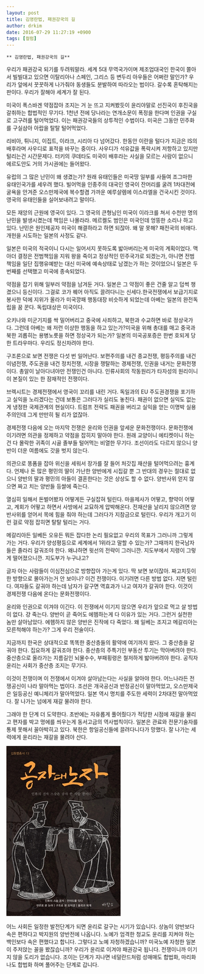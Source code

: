 ```yaml
---
layout: post
title: 김영란법, 패권강국의 길
author: drkim
date: 2016-07-29 11:27:19 +0900
tags: [컬럼]
---
```

 


    ** 김영란법, 패권강국의 길** 

  


우리가 패권강국 되기를 두려워말라. 세계 5대 무역국가이며 제조업대국인 한국이 쫄아서 빌빌대고 있으면 이탈리아나 스페인, 그리스 등 변두리 아우들은 어쩌란 말인가? 우리가 앞에서 꿋꿋하게 나가줘야 동생들도 분발하여 따라오는 법이다. 갈수록 혼탁해지는 판이다. 우리가 잘해야 세계가 잘 된다. 

  


미국이 폭스바겐 약점잡아 조지는 거 눈 뜨고 지켜봤듯이 윤리야말로 선진국이 후진국을 갈취하는 합법적인 무기다. 1천년 전에 당나라는 연개소문이 폭정을 한다며 인권을 구실로 고구려를 털어먹었다. 이는 패권강국들의 상투적인 수법이다. 미국은 그동안 민주화를 구실삼아 아랍을 탈탈 털어먹었다.

  


리비아, 튀니지, 이집트, 이라크, 시리아 다 넘어갔다. 한동안 이란을 털다가 지금은 IS의 배후라며 사우디로 표적을 바꾸는 중이다. 사우디가 석유값을 폭락시켜 저항하고 있지만 털리는건 시간문제다. 터키의 쿠데타도 미국이 배후라는 사실을 모르는 사람이 없으니 에르도안도 거의 가시권에는 들어왔다.

  


유럽의 그 많은 난민이 왜 생겼는가? 원래 유태인들은 미국땅 일부를 사들여 조그마한 유태인국가를 세우려 했다. 빌어먹을 인종주의 대국인 영국이 잔머리를 굴려 1차대전에 굴욕을 안겨준 오스만제국에 복수할겸 가까운 예루살렘에 이스라엘을 건국시킨 것이다. 영국의 유태인들을 실어보내려고 말이다. 

  


모든 재앙의 근원에 영국이 있다. 그 영국의 큰형님인 미국이 이라크를 쳐서 수천만 명의 난민을 발생시켰는데 책임은 나몰라라. 메르켈도 범인은 미국인데 엉뚱한 소리나 하고 있다. 난민은 원인제공자 미국이 해결하라고 하면 되잖아. 왜 말 못해? 패전국의 비애다. 개헌을 시도하는 일본의 사정도 같다. 

  


일본은 미국의 적국이니 다시는 일어서지 못하도록 밟아버리는게 미국의 계획이었다. 맥아더 결정은 전범책임을 지워 왕을 죽이고 정상적인 민주국가로 되겠는가, 아니면 전범책임을 일단 집행유예받는 대신 미국에 예속상태로 남겠는가 하는 것이었으니 일본은 두번째를 선택했고 미국에 종속되었다.

  


약점을 잡기 위해 일부러 약점을 남겨둔 거다. 일본은 그 약점이 좋은 건줄 알고 덥썩 챙겼으니 등신이다. 그걸로 코가 꿰어 아직도 끌려다니는 신세다.한국전쟁에서 보급기지로 봉사한 덕에 지위가 올라가 미국깡패 행동대장 비슷하게 되었는데 아베는 일본의 완전독립을 꿈 꾼다. 독립대상은 미국이다.

  


오키나와 미군기지를 싹 밀어버리고 중국에 사죄하고, 북한과 수교하면 바로 정상국가다. 그런데 아베는 왜 저런 이상한 행동을 하고 있는가?미국을 위해 총대를 매고 중국과 북한 괴롭히는 용병노릇을 하면 정상국가 되는가? 일본의 미국공포증은 한번 호되게 당한 트라우마다. 우리도 정신차려야 한다.

  


구조론으로 보면 전쟁은 다섯 번 일어난다. 보편주의를 내건 종교전쟁, 평등주의를 내건 이념전쟁, 주도권을 내건 정치전쟁, 시장을 쟁탈하는 경제전쟁, 인권을 내거는 문화전쟁이다. 총알이 날아다녀야만 전쟁인건 아니다. 인류사회의 작동원리가 타자성의 원리이니 이 본질이 있는 한 잠재적인 전쟁이다. 

  


브렉시트는 경제전쟁에서 영국이 꼬리를 내린 거다. 독일과의 EU 주도권경쟁을 포기하고 실익을 노리겠다는 건데 보통은 그러다가 실리도 놓친다. 패권이 없으면 실익도 없는게 냉정한 국제관계의 현실이다. 트럼프 전략도 패권을 버리고 실익을 얻는 이명박 실용주의인데 그게 만만히 될 리가 없잖아. 

  


경제전쟁 다음에 오는 마지막 전쟁은 윤리와 인권을 앞세운 문화전쟁이다. 문화전쟁에 이기려면 의관을 정제하고 약점을 잡히지 말아야 한다. 원래 교양이니 에티켓이니 하는건 다 몰락한 귀족이 시골 졸부들 털어먹는 비열한 무기다. 조선이라도 다르지 않으니 양반이 더운 여름에도 갓을 벗지 않는다.

  


의관으로 똥폼을 잡아 위신을 세워서 장가를 잘 들어 처갓집 재산을 털어먹으려는 흉계다. 언제나 돈 많은 평민의 딸이 가난한 양반에게 시집갈 뿐 그 반대의 경우는 절대로 없으니 양반의 딸과 평민의 아들이 결혼한다는 것은 상상도 할 수 없다. 양반사위 얻지 않으면 짜고 치는 양반들 등쌀에 죽는다.

  


열심히 일해서 돈벌어봤자 어떻게든 구실잡혀 털린다. 마을제사가 어떻고, 향약이 어떻고, 계회가 어떻고 하면서 사방에서 교묘하게 압박해온다. 전재산을 날리지 않으려면 양반사위를 얻어서 목에 힘을 줘야 하는데 그러다가 지참금으로 털린다. 우리가 개고기 이런 걸로 약점 잡히면 탈탈 털리는 거다. 

  


메갈리아든 일베든 오유든 뭐든 잡다한 논리 필요없고 우리의 목표가 그러니까 그렇게 가는 거다. 우리가 양성평등으로 세계에서 1위라고 말할 수 있는가? 그때까지 한국남자들은 졸라리 갈궈조야 한다. 왜냐하면 윗선의 전략이 그러니깐. 지도부에서 지령이 그렇게 떨어졌으니깐. 지도부가 누구냐고? 

  


글자 아는 사람들이 이심전심으로 방향잡아 가는게 있다. 딱 보면 보이잖아. 짜고치듯이 한 방향으로 몰아가는거 안 보이나? 이건 전쟁이다. 이기려면 다른 방법 없다. 지면 털린다. 여자들도 갈궈야 하는데 남자가 갈구면 역효과가 나고 여자가 갈궈야 한다. 이것이 경제전쟁 다음에 온다는 문화전쟁이다.

  


윤리와 인권으로 이겨야 이긴다. 이 전쟁에서 이기지 않으면 우리가 앞으로 먹고 살 방법이 없다. 걍 죽는다. 양반이 곧 죽어도 에헴하는게 다 이유가 있는 거다. 그런거 실천한 놈만 살아남았다. 에헴하지 않은 양반은 진작에 다 죽었다. 왜 일베는 조지고 메갈리아는 모른척해야 하는가? 그게 우리 전술이다. 

  


지금까지 한국은 상대적으로 똑똑한 중산층들의 활약에 여기까지 왔다. 그 중산층을 갈궈야 한다. 집요하게 갈궈조야 한다. 중산층의 주특기인 부동산 투기는 막아버려야 한다. 중산층으로 올라가는 지름길인 뇌물수수, 부패횡령은 철저하게 밟아버려야 한다. 공직자 윤리는 사회가 중산층 조지는 무기다. 

  


이것이 전쟁이며 이 전쟁에서 이겨야 살아남는다는 사실을 알아야 한다. 어느나라든 전쟁공신이 나라 말아먹는 법이다. 조선은 개국공신과 반정공신이 말아먹었고, 오스만제국은 일등공신 예니체리가 말아먹었다. 일본 역시 명치를 주도한 세력이 2차대전 말아먹었다. 잘 나가는 넘에게 재갈 물려야 한다.

  


그래야 한 단계 더 도약한다. 초반에는 자유롭게 풀어줬다가 적당한 시점에 재갈을 물리고 편자를 박고 멍에를 씌우는게 동서고금의 역사법칙이다. 일본은 관료와 전문기술자를 통제 못해서 꼴아박히고 있다. 북한은 항일공신들에 끌려다니다가 망했다. 잘 나가는 세력에게 윤리라는 재갈을 물려야 산다.

  


  



 ![](/files/attach/images/199/540/735/555.jpg) 

  


어느 사회든 일정한 발전단계가 되면 윤리로 갈구는 시기가 있습니다. 상놈이 양반보다 속은 편하다고 박지원의 양반전에 나옵니다. 노예가 엄격한 청교도 윤리를 지켜야 하는 백인보다 속은 편했다고 합니다. 그렇다고 노예 자청하겠습니까? 미국노예 자청한 일본이 주저앉는 꼴을 봤잖습니까? 우리가 윤리로 이겨야 패권강국 됩니다. 전쟁이니까 이기지 않을 도리가 없습니다. 조이는 단계가 지나면 네덜란드처럼 성매매도 합법화, 마리화나도 합법화 하며 풀어주는 단계로 갑니다.